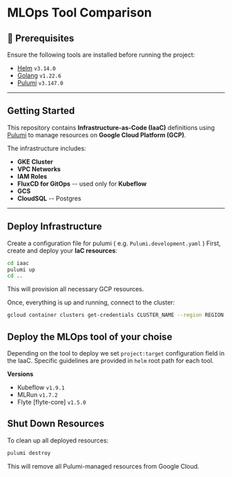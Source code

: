 # MLOps Tool Comparison

## 🔹 Prerequisites

Ensure the following tools are installed before running the project:

- [Helm](https://helm.sh/) `v3.14.0`
- [Golang](https://go.dev/) `v1.22.6`
- [Pulumi](https://www.pulumi.com/) `v3.147.0`

---

## Getting Started

This repository contains **Infrastructure-as-Code (IaaC)** definitions using [Pulumi](https://www.pulumi.com/) to manage resources on **Google Cloud Platform (GCP)**.

The infrastructure includes:
- **GKE Cluster**
- **VPC Networks**
- **IAM Roles**
- **FluxCD for GitOps** -- used only for **Kubeflow**
- **GCS**
- **CloudSQL** -- Postgres

---

## Deploy Infrastructure

Create a configuration file for pulumi ( e.g. `Pulumi.development.yaml` )
First, create and deploy your **IaC resources**:

```sh
cd iaac
pulumi up
cd ..
```
This will provision all necessary GCP resources.

Once, everything is up and running, connect to the cluster:
```sh
gcloud container clusters get-credentials CLUSTER_NAME --region REGION --project PROJECT_ID
```

## Deploy the MLOps tool of your choise

Depending on the tool to deploy we set `project:target` configuration field in the IaaC. Specific guidelines are provided in `helm` root path for each tool.

**Versions**

* Kubeflow `v1.9.1`
* MLRun `v1.7.2`
* Flyte  [flyte-core] `v1.5.0`

## Shut Down Resources

To clean up all deployed resources:

```sh
pulumi destroy
```
This will remove all Pulumi-managed resources from Google Cloud. 
